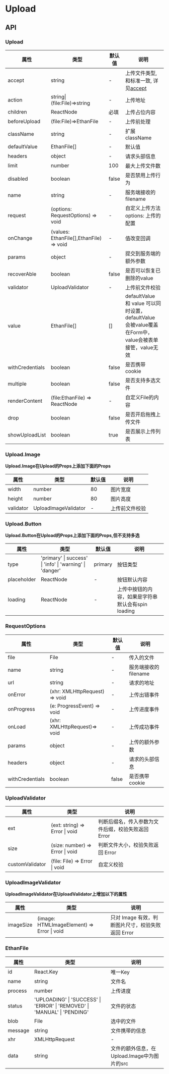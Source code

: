 # Upload

<example />

## API

### Upload

| 属性 | 类型 | 默认值 | 说明 |
| --- | --- | --- | --- |
| accept | string | - | 上传文件类型, 和标准一致, 详见[accept](https://developer.mozilla.org/en-US/docs/Web/HTML/Element/input/file#accept) |
| action | string\|(file:File)=>string | - | 上传地址 |
| children | ReactNode | 必填 | 上传占位内容 |
| beforeUpload | (file:File)=>EthanFile | - | 上传前处理 |
| className | string | - | 扩展className |
| defaultValue | EthanFile[] | - | 默认值 |
| headers | object | - | 请求头部信息 |
| limit | number | 100 | 最大上传文件数 |
| disabled | boolean | false | 是否禁用上传行为 | 
| name | string | - | 服务端接收的 filename |
| request | (options: RequestOptions) => void | - | 自定义上传方法<br /> options: 上传的配置 |
| onChange | (values: EthanFile[],EthanFile) => void | - | 值改变回调 |
| params | object | - | 提交到服务端的额外参数 |
| recoverAble | boolean | false | 是否可以恢复已删除的value |
| validator | UploadValidator | - | 上传前文件校验 |
| value | EthanFile[] | \[] | defaultValue 和 value 可以同时设置，defaultValue 会被value覆盖<br />在Form中，value会被表单接管，value无效 |
| withCredentials | boolean | false | 是否携带 cookie |
| multiple | boolean | false | 是否支持多选文件 |
| renderContent | (file:EthanFile) => ReactNode | - | 自定义File的内容 |
| drop | boolean | false | 是否开启拖拽上传文件 |
| showUploadList | boolean | true | 是否展示上传列表 |


### Upload.Image

**Upload.Image在Upload的Props上添加下面的Props**

| 属性 | 类型 | 默认值 | 说明 |
| --- | --- | --- | --- |
| width | number | 80 | 图片宽度 |
| height | number | 80 | 图片高度 |
| validator | UploadImageValidator | - | 上传前文件校验 |

### Upload.Button

**Upload.Button在Upload的Props上添加下面的Props,但不支持多选**

| 属性 | 类型 | 默认值 | 说明 |
| --- | --- | --- | --- |
| type | 'primary' \| success' \| 'info' \| 'warning' \| 'danger' | primary | 按钮类型 |
| placeholder | ReactNode | - | 按钮默认内容 |
| loading | ReactNode | - | 上传中按钮的内容，如果是字符串默认会有spin loading |


### RequestOptions 

| 属性 | 类型 | 默认值 | 说明 |
| --- | --- | --- | --- |
| file |  File | - |  传入的文件 |
| name | string | - | 服务端接收的 filename |
| url | string | - | 请求的地址 |
| onError | (xhr: XMLHttpRequest) => void | -| 上传出错事件 |
| onProgress |  (e: ProgressEvent) => void | - | 上传进度事件 |
| onLoad | (xhr: XMLHttpRequest)=> void | - | 上传成功事件 |
| params | object | - | 上传的额外参数 |
| headers | object | - | 请求的头部信息 |
| withCredentials | boolean | false | 是否携带 cookie |


### UploadValidator

| 属性 | 类型 | 说明 |
| --- | --- | --- |
| ext | (ext: string) => Error \| void | 判断后缀名，传入参数为文件后缀，校验失败返回 Error |
| size | (size: number) => Error \| void | 判断文件大小，校验失败返回 Error |
| customValidator | (file: File) => Error \| void | 自定义校验 |


### UploadImageValidator

**UploadImageValidator在UploadValidator上增加以下的属性**

| 属性 | 类型 | 说明 |
| --- | --- | --- |
| imageSize | (image: HTMLImageElement) => Error \| void | 只对 Image 有效，判断图片尺寸，校验失败返回 Error |

### EthanFile

| 属性 | 类型 | 说明 |
| --- | --- | --- |
| id | React.Key | 唯一Key |
| name | string | 文件名 |
| process | number | 上传进度 |
| status | 'UPLOADING' \| 'SUCCESS' \| 'ERROR' \| 'REMOVED' \| 'MANUAL' \| 'PENDING' | 文件的状态 |
| blob | File | 选中的文件 |
| message | string | 文件携带的信息 |
| xhr | XMLHttpRequest | - |
| data | string | 文件的额外信息，在Upload.Image中为图片的src |

